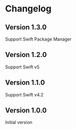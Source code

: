 # Changelog

## Version 1.3.0

Support Swift Package Manager

## Version 1.2.0

Support Swift v5

## Version 1.1.0

Support Swift v4.2

## Version 1.0.0

Initial version

